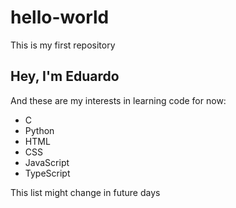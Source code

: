 # hello-world
This is my first repository

## Hey, I'm Eduardo
And these are my interests in learning code for now:

- C
- Python
- HTML
- CSS
- JavaScript
- TypeScript

This list might change in future days

